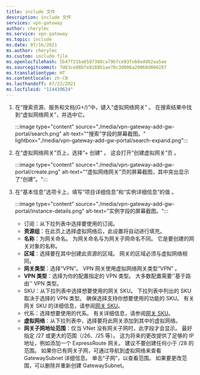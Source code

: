 ```yaml
---
title: include 文件
description: include 文件
services: vpn-gateway
author: cherylmc
ms.service: vpn-gateway
ms.topic: include
ms.date: 07/16/2021
ms.author: cherylmc
ms.custom: include file
ms.openlocfilehash: 5b47f21ba6597380ca79bfce03feb8edd62aa5ae
ms.sourcegitcommit: 7d63ce88bfe8188b1ae70c3d006a29068d066287
ms.translationtype: HT
ms.contentlocale: zh-CN
ms.lasthandoff: 07/22/2021
ms.locfileid: "114439624"
---
```

1. 在“搜索资源、服务和文档(G+/)”中，键入“虚拟网络网关” 。 在搜索结果中找到“虚拟网络网关”，并选中它。

   :::image type="content" source="./media/vpn-gateway-add-gw-portal/search.png" alt-text="“搜索”字段的屏幕截图。" lightbox="./media/vpn-gateway-add-gw-portal/search-expand.png":::

1. 在“虚拟网络网关”页上，选择“+ 创建” 。 这会打开“创建虚拟网关”页  。

   :::image type="content" source="./media/vpn-gateway-add-gw-portal/create.png" alt-text="“虚拟网络网关”页的屏幕截图，其中突出显示了“创建”。":::
1. 在“基本信息”选项卡上，填写“项目详细信息”和“实例详细信息”的值  。

   :::image type="content" source="./media/vpn-gateway-add-gw-portal/instance-details.png" alt-text="实例字段的屏幕截图。":::

   * 订阅：从下拉列表中选择要使用的订阅。
   * **资源组**：在此页上选择虚拟网络后，此设置将自动进行填充。
   * **名称**：为网关命名。 为网关命名与为网关子网命名不同。 它是要创建的网关对象的名称。
   * **区域**：选择要在其中创建此资源的区域。 网关的区域必须与虚拟网络相同。
   * **网关类型**：选择“VPN”。  VPN 网关使用虚拟网络网关类型“VPN”  。
   * **VPN 类型**：选择为你的配置指定的 VPN 类型。 大多数配置需要''基于路由'' VPN 类型。
   * SKU：从下拉列表中选择想要使用的网关 SKU。 下拉列表中列出的 SKU 取决于选择的 VPN 类型。 确保选择支持你想要使用的功能的 SKU。 有关网关 SKU 的详细信息，请参阅[网关 SKU](../articles/vpn-gateway/vpn-gateway-about-vpn-gateway-settings.md#gwsku)。
   * 代系：选择想要使用的代系。 有关详细信息，请参阅[网关 SKU](../articles/vpn-gateway/vpn-gateway-about-vpngateways.md#gwsku)。
   * **虚拟网络**：从下拉列表中，选择要将此网关添加到其中的虚拟网络。
   * **网关子网地址范围**：仅当 VNet 没有网关子网时，此字段才会显示。 最好指定 /27 或更大的范围（/26、/25 等）。 这为将来的更改提供了足够的 IP 地址，例如添加一个 ExpressRoute 网关。 建议不要创建任何小于 /28 的范围。 如果你已有网关子网，可通过导航到虚拟网络来查看 GatewaySubnet 详细信息。 单击“子网”，以查看范围。 如果要更改范围，可以删除并重新创建 GatewaySubnet。